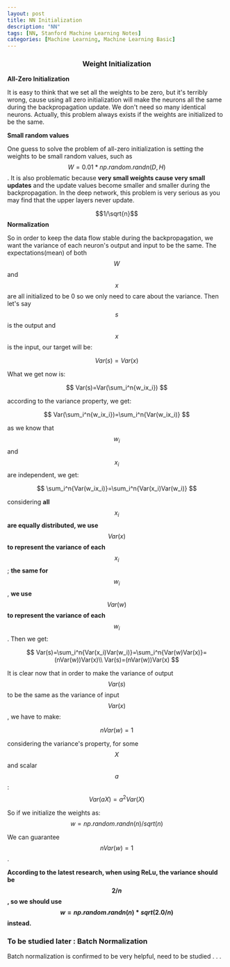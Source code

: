 ```yaml
---
layout: post
title: NN Initialization
description: "NN"
tags: [NN, Stanford Machine Learning Notes]
categories: [Machine Learning, Machine Learning Basic]
---
```


### <center>Weight Initialization</center>

**All-Zero Initialization**

It is easy to think that we set all the weights to be zero, but it's terribly wrong, cause using all zero initialization will make the neurons all the same during the backpropagation update. We don't need so many identical neurons. Actually, this problem always exists if the weights are initialized to be the same.

**Small random values** 

One guess to solve the problem of all-zero initialization is setting the weights to be small random values, such as $$W=0.01*np.random.randn(D,H) ​$$ . It is also problematic because **very small weights cause very small updates** and the update values become smaller and smaller during the backpropagation. In the deep network, this problem is very serious as you may find that the upper layers never update.

<!-- more -->

$$1/\sqrt{n}$$  **Normalization**

So in order to keep the data flow stable during the backpropagation, we want the variance of each neuron's output and input to be the same. The expectations(mean) of both $$W$$ and $$x$$ are all initialized to be 0 so we only need to care about the variance. Then let's say $$s$$ is the output and $$x$$ is the input, our target will be:

$$
Var(s)=Var(x)
$$

What we get now is:

$$
Var(s)=Var(\sum_i^n{w_ix_i})
$$

according to the variance property, we get:

$$
Var(\sum_i^n{w_ix_i})=\sum_i^n{Var(w_ix_i)}
$$

as we know that $$w_i$$ and $$x_i$$ are independent, we get:

$$
\sum_i^n{Var(w_ix_i)}=\sum_i^n{Var(x_i)Var(w_i)}
$$

considering **all** $$x_i$$ **are equally distributed, we use** $$Var(x)$$ **to represent the variance of each** $$x_i$$; **the same for** $$w_i$$, **we use** $$Var(w)$$ **to represent the variance of each** $$w_i$$. Then we get:

$$
Var(s)=\sum_i^n{Var(x_i)Var(w_i)}=\sum_i^n{Var(w)Var(x)}=(nVar(w))Var(x)\\
Var(s)=(nVar(w))Var(x)
$$

It is clear now that in order to make the variance of output $$Var(s)$$ to be the same as the variance of input $$Var(x)$$, we have to make:

$$
nVar(w)=1
$$

considering the variance's property, for some $$X$$ and scalar $$a$$:$$Var(aX)=a^2Var(X)$$ 

So if we initialize the weights as:  $$w=np.random.randn(n)/sqrt(n)$$

We can guarantee   $$nVar(w)=1$$.

**According to the latest research, when using ReLu, the variance should be $$2/n$$, so we should use $$w=np.random.randn(n)*sqrt(2.0/n) $$  instead.**

### To be studied later : Batch Normalization

Batch normalization is confirmed to be very helpful, need to be studied . . .

